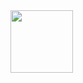 <img src="https://user-images.githubusercontent.com/22691244/85215270-86486800-b34c-11ea-9df6-7d9b3af0b105.png" width="100" />
